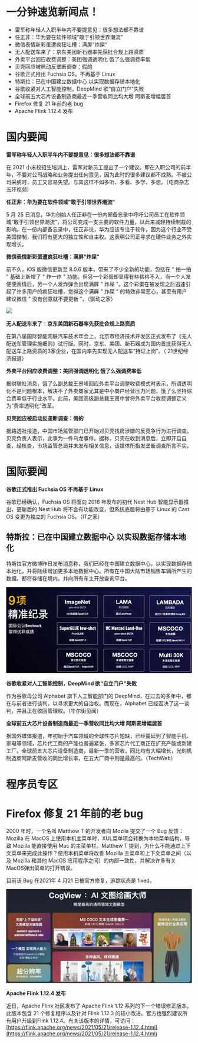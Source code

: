 # 一分钟速览新闻点！

- 雷军称年轻人入职半年内不要提意见：很多想法都不靠谱
- 任正非：华为要在软件领域"敢于引领世界潮流"
- 微信表情新彩蛋遭疯狂吐槽：满屏“炸屎”
- 无人配送车来了：京东美团新石器率先获批合规上路资质
- 外卖平台回应收费调整：美团强调透明化 饿了么强调费率低
- 贝壳回应被启动反垄断调查：假的
- 谷歌正式推出 Fuchsia OS，不再基于 Linux
- 特斯拉：已在中国建立数据中心 以实现数据存储本地化
- 谷歌收紧对人工智能控制，DeepMind 欲“自立门户”失败
- 全球前五大芯片设备制造商最近一季营收同比均大增 阿斯麦增幅居首
- Firefox 修复 21 年前的老 bug
- Apache Flink 1.12.4 发布

# 国内要闻

**雷军称年轻人入职半年内不要提意见：很多想法都不靠谱**

在 2021 小米校招生培训上，雷军对新员工提出了一个建议。即在入职公司的前半年，不要对公司战略和业务提出任何意见，因为此时的很多建议都不成熟。不被公司采纳时，员工又容易失望。与其这样不如多听、多看、多学、多想。（电商杂志五环视频）

**任正非：华为要在软件领域"敢于引领世界潮流"**

5 月 25 日消息，华为创始人任正非在一份内部备忘录中呼吁公司员工在软件领域“敢于引领世界潮流”，将公司变成一支主要的软件力量，以此来减轻持续制裁的影响。在一份内部备忘录中，任正非说，华为应该专注于软件，因为这个行业不受美国控制，我们将有更大的独立性和自主权。这表明公司正寻求在硬件业务之外实现增长。

**微信表情新彩蛋遭疯狂吐槽：满屏“炸屎”**

前不久，iOS 版微信更新至 8.0.6 版本，带来了不少全新的功能，包括在 " 拍一拍 " 基础上新增了 " 炸一炸 " 功能。但另一个彩蛋却显得有些格格不入，当一个人发便便表情后，另一个人发炸弹会出现满屏 " 炸屎 "。这个彩蛋在被发现之后迅速引起了许多用户的疯狂吐槽，觉得这个满屏 " 炸屎 " 的特效非常恶心，甚至有用户建议微信 " 没有创意就不要更新 "。（驱动之家）

![](./imgs/5.jpg)

**无人配送车来了：京东美团新石器率先获批合规上路资质**

在第八届国际智能网联汽车技术年会上，北京市经济技术开发区正式发布了《无人配送车管理实施细则》试行版。同时，京东、美团、新石器成为国内首批获得无人配送车上路资质的3家企业，在国内率先实现无人配送车“持证上岗”。（ 21世纪经济报道）

**外卖平台回应收费调整：美团强调透明化 饿了么强调费率低**

据财联社消息，饿了么副总裁王景峰回应外卖平台调整收费模式时表示，所谓透明化不是问题根本，解决不了外卖商家尤其是中小商户经营压力问题，饿了么坚持综合费率低于行业水平。此前，美团高级副总裁王莆中曾将外卖平台收费调整定义为“费率透明化”改革。

**贝壳回应被启动反垄断调查：假的**

据路透社报道，中国市场监管部门已开始对贝壳找房涉嫌的反竞争行为进行调查。贝壳负责人表示，此事为一件乌龙事件。据称，贝壳在收到消息后，立即开启自查，经核查，市场监管总局并未发布相关信息，该媒体所指发垄断调查所言不实。

# 国际要闻

**谷歌正式推出 Fuchsia OS 不再基于 Linux**

谷歌已经确认，Fuchsia OS 将面向 2018 年发布的初代 Nest Hub 智能显示器推出，更新后的 Nest Hub 将不会有功能改变，但系统底层将由基于 Linux 的 Cast OS 变更为独立的 Fuchsia OS。（IT之家）

## **特斯拉：已在中国建立数据中心 以实现数据存储本地化**

特斯拉官方微博昨日发布消息称，我们已经在中国建立数据中心，以实现数据存储本地化，并将陆续增加更多本地数据中心。所有在中国大陆市场销售车辆所产生的数据，都将存储在境内。并向所有车主开放查询平台。

![](./imgs/6.png)

**谷歌收紧对人工智能控制，DeepMind 欲“自立门户”失败**

作为谷歌母公司 Alphabet 旗下人工智能部门的 DeepMind，在过去的多年中，都在与前者进行谈判，以寻求更大的自治权。而现在，Alphabet 已经否决了这一谈判，并且正在收回管理权。（华尔街见闻）

**全球前五大芯片设备制造商最近一季营收同比均大增 阿斯麦增幅居首**

据国外媒体报道，年初始于汽车领域的全球性芯片短缺，已经蔓延到了智能手机、家电等领域，芯片代工商的产能也普遍紧张，多家芯片代工商正在扩充产能或新建工厂。全球前五大芯片设备制造商，最新一季的营收，同比均有大幅增长，光刻机制造商阿斯麦营收的同比增长率，在五大厂商中则是最高的。（TechWeb）

# 程序员专区

# **Firefox 修复 21 年前的老 bug**

2000 年时，一个名叫 Matthew T 的开发者向 Mozila 提交了一个 Bug 反馈：Mozilla 在 MacOS 上使用本机主菜单时，XUL菜单项会转换为本地菜单结构，导致 Mozilla 能直接使用 Mac 的主菜单栏。Matthew T 提到，为什么不能通过上下文菜单来完成此操作？使用本机菜单将改善 Mozilla 主菜单和上下文菜单之间（以及 Mozilla 和其他 MacOS 应用程序之间）的内部一致性，并解决许多有关MacOS弹出菜单的打开错误。

目前该 Bug 在2021年 4 月21 日被官方修复，追踪状态是 fixed。

![](./imgs/7.png)

**Apache Flink 1.12.4 发布**

近日，Apache Flink 社区发布了 Apache Flink 1.12 系列的下一个错误修正版本。此版本包含 21 个修复程序以及针对 Flink 1.12.3 的较小改进。官方也强烈建议所有用户升级到Flink 1.12.4。有关该版本的详情，可访问：[https://flink.apache.org/news/2021/05/21/release-1.12.4.html](https://flink.apache.org/news/2021/05/21/release-1.12.4.html)